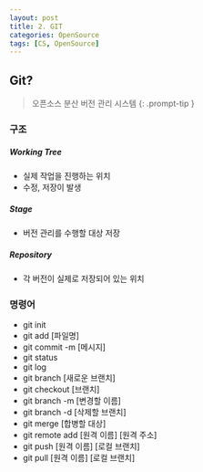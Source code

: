 ```yaml
---
layout: post
title: 2. GIT
categories: OpenSource
tags: [CS, OpenSource]
---
```


## Git?

> 오픈소스 분산 버전 관리 시스템
> {: .prompt-tip }

### 구조

##### Working Tree

- 실제 작업을 진행하는 위치
- 수정, 저장이 발생

##### Stage

- 버전 관리를 수행할 대상 저장

##### Repository

- 각 버전이 실제로 저장되어 있는 위치

### 명령어

- git init
- git add [파일명]
- git commit -m [메시지]
- git status
- git log
- git branch [새로운 브랜치]
- git checkout [브랜치]
- git branch -m [변경할 이름]
- git branch -d [삭제할 브랜치]
- git merge [합병할 대상]
- git remote add [원격 이름] [원격 주소]
- git push [원격 이름] [로컬 브랜치]
- git pull [원격 이름] [로컬 브랜치]
